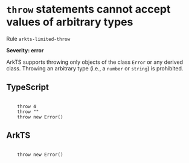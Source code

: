 #  ``throw`` statements cannot accept values of arbitrary types

Rule ``arkts-limited-throw``

**Severity: error**

ArkTS supports throwing only objects of the class ``Error`` or any
derived class. Throwing an arbitrary type (i.e., a ``number`` or ``string``)
is prohibited.


## TypeScript


```

    throw 4
    throw ""
    throw new Error()

```

## ArkTS


```

    throw new Error()

```


